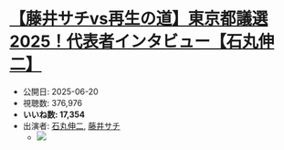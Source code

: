 # [【藤井サチvs再生の道】東京都議選2025！代表者インタビュー【石丸伸二】](https://www.youtube.com/watch?v=zU6zLhzkdVI)
-   公開日: 2025-06-20
-   視聴数: 376,976
-   **いいね数: 17,354**
-   出演者: [石丸伸二](/rehacq_fan/people/石丸伸二 "wikilink"), [藤井サチ](/rehacq_fan/people/藤井サチ "wikilink")
    - [![](https://img.youtube.com/vi/zU6zLhzkdVI/hqdefault.jpg)](https://www.youtube.com/watch?v=zU6zLhzkdVI)
